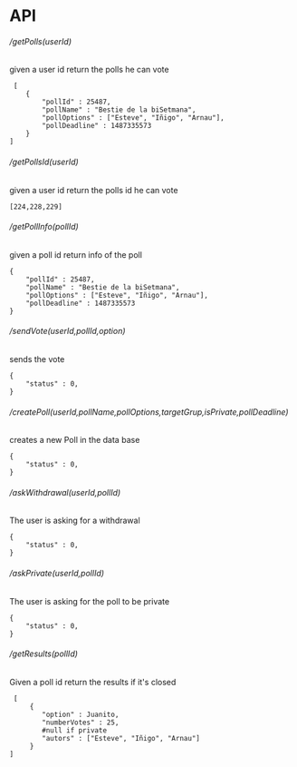 # API
 
###### /getPolls(userId)
given a user id return the polls he can vote
```
 [
    {
        "pollId" : 25487,
        "pollName" : "Bestie de la biSetmana",
        "pollOptions" : ["Esteve", "Iñigo", "Arnau"],
        "pollDeadline" : 1487335573 
    }
]
```
###### /getPollsId(userId)
given a user id return the polls id he can vote
```
[224,228,229]
```

###### /getPollInfo(pollId)
given a poll id return info of the poll
```
{
    "pollId" : 25487,
    "pollName" : "Bestie de la biSetmana",
    "pollOptions" : ["Esteve", "Iñigo", "Arnau"],
    "pollDeadline" : 1487335573 
}

```

###### /sendVote(userId,pollId,option)
sends the vote
```
{
    "status" : 0,
}
```



###### /createPoll(userId,pollName,pollOptions,targetGrup,isPrivate,pollDeadline)
creates a new Poll in the data base
```
{
    "status" : 0,
}
```

###### /askWithdrawal(userId,pollId)
The user is asking for a withdrawal
```
{
    "status" : 0,
}
```

###### /askPrivate(userId,pollId)
The user is asking for the poll to be private
```
{
    "status" : 0,
}
```

###### /getResults(pollId)
Given a poll id return the results if it's closed
```
 [
     {
        "option" : Juanito,
        "numberVotes" : 25,
        #null if private
        "autors" : ["Esteve", "Iñigo", "Arnau"]
     }
]
```
